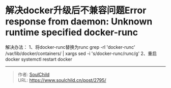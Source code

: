 # 解决docker升级后不兼容问题Error response from daemon: Unknown runtime specified docker-runc

<!--more-->
解决办法：
1、将docker-runc替换为runc
grep -rl 'docker-runc' /var/lib/docker/containers/ | xargs sed -i 's/docker-runc/runc/g' 
2、重启docker 
systemctl restart docker


---

> 作者: [SoulChild](https://www.soulchild.cn)  
> URL: https://www.soulchild.cn/post/2795/  

